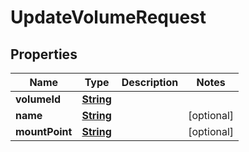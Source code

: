 

# UpdateVolumeRequest


## Properties

| Name | Type | Description | Notes |
|------------ | ------------- | ------------- | -------------|
|**volumeId** | [**String**](String.md) |  |  |
|**name** | [**String**](String.md) |  |  [optional] |
|**mountPoint** | [**String**](String.md) |  |  [optional] |



